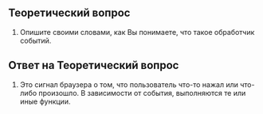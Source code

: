 ## Теоретический вопрос

1. Опишите своими словами, как Вы понимаете, что такое обработчик событий.

## Ответ на Теоретический вопрос

1. Это сигнал браузера о том, что пользователь что-то нажал или что-либо произошло. В зависимости от события, выполняются те или иные функции.
